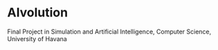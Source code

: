 # AIvolution
Final Project in Simulation and Artificial Intelligence, Computer Science, University of Havana
